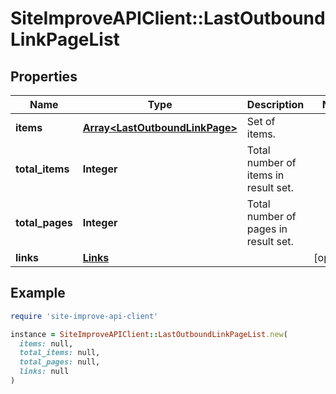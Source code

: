 # SiteImproveAPIClient::LastOutboundLinkPageList

## Properties

| Name | Type | Description | Notes |
| ---- | ---- | ----------- | ----- |
| **items** | [**Array&lt;LastOutboundLinkPage&gt;**](LastOutboundLinkPage.md) | Set of items. |  |
| **total_items** | **Integer** | Total number of items in result set. |  |
| **total_pages** | **Integer** | Total number of pages in result set. |  |
| **links** | [**Links**](Links.md) |  | [optional] |

## Example

```ruby
require 'site-improve-api-client'

instance = SiteImproveAPIClient::LastOutboundLinkPageList.new(
  items: null,
  total_items: null,
  total_pages: null,
  links: null
)
```

